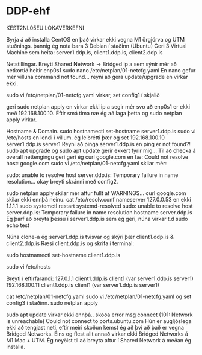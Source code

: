 # DDP-ehf
KEST2NL05EU LOKAVERKEFNI

Byrja á að installa CentOS en það virkar ekki vegna M1 örgjörva og UTM stuðnings. þannig ég nota bara 3 Debian í staðinn (Ubuntu)
Geri 3 Virtual Machine sem heita: server1.ddp.is, client1.ddp.is, client2.ddp.is


Netstillingar.
Breyti Shared Network -> Bridged
ip a sem sýnir mér að netkortið heitir enp0s1
sudo nano /etc/netplan/01-netcfg.yaml
En nano gefur mér villuna command not found... reyni að gera update/upgrade en virkar ekki.

sudo vi /etc/netplan/01-netcfg.yaml virkar, set config1 í skjalið


geri sudo netplan apply en virkar ekki
ip a segir mér svo að enp0s1 er ekki með 192.168.100.10.
Eftir smá tíma næ ég að laga þetta og sudo netplan apply virkar.

Hostname & Domain.
sudo hostnamectl set-hostname server1.ddp.is
sudo vi /etc/hosts
en lendi í villum. ég leiðrétti þær og set 192.168.100.10 server1.ddp.is server1
Reyni að pinga server1.ddp.is en ping er not found?! sudo apt upgrade og sudo apt update gerir ekkert fyrir mig...
Til að checka á overall nettengingu geri geri ég curl google.com en fæ: Could not resolve host: google.com
sudo vi /etc/netplan/01-netcfg.yaml skilar mér:

sudo: unable to resolve host server.ddp.is: Temporary failure in name resolution... okay breyti skránni með config2.

sudo netplan apply skilar mér aftur fullt af WARNINGS... curl google.com skilar ekki ennþá neinu. 
cat /etc/resolv.conf 
nameserver 127.0.0.53 en ekki 1.1.1.1
sudo systemctl restart systemd-resolved
sudo: unable to resolve host server.ddp.is: Temporary failure in name resolution
hostname
server.ddp.is
Ég þarf að breyta þessu í server1.ddp.is sem ég geri, núna virkar t.d sudo echo test

Núna clone-a ég server1.ddp.is tvisvar og skýri þær client1.ddp.is & client2.ddp.is
Ræsi client.ddp.is og skrifa í terminal:

sudo hostnamectl set-hostname client1.ddp.is

sudo vi /etc/hosts

Breyti í eftirfarandi:
127.0.1.1   client1.ddp.is client1 (var server1.ddp.is server1)
192.168.100.11 client1.ddp.is client1 (var server1.ddp.is server1)

cat /etc/netplan/01-netcfg.yaml
sudo vi /etc/netplan/01-netcfg.yaml og set config3 í staðinn.
sudo netplan apply


sudo apt update virkar ekki ennþá.. skoða error msg
connect (101: Network is unreachable)
Could not connect to ports.ubuntu.com
Hún er augljóslega ekki að tengjast neti, eftir meiri skoðun kemst ég að því að það er vegna Bridged Networks.
Eins og flest allt annað virkar ekki Bridged Networks á M1 Mac + UTM. Ég neyðist til að breyta aftur í Shared Network á meðan ég installa.
